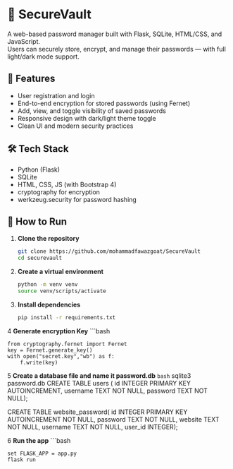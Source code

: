 # 🔐 SecureVault

A web-based password manager built with Flask, SQLite, HTML/CSS, and JavaScript.  
Users can securely store, encrypt, and manage their passwords — with full light/dark mode support.

## 🌟 Features
- User registration and login
- End-to-end encryption for stored passwords (using Fernet)
- Add, view, and toggle visibility of saved passwords
- Responsive design with dark/light theme toggle
- Clean UI and modern security practices

## 🛠 Tech Stack
- Python (Flask)
- SQLite
- HTML, CSS, JS (with Bootstrap 4)
- cryptography for encryption
- werkzeug.security for password hashing

## 🚀 How to Run
1. **Clone the repository**
   ```bash
   git clone https://github.com/mohammadfawazgoat/SecureVault
   cd securevault
2. **Create a virtual environment**
    ```bash
    python -m venv venv
    source venv/scripts/activate
3. **Install dependencies**
    ```bash
    pip install -r requirements.txt
4 **Generate encryption Key**
    ```bash
    
    from cryptography.fernet import Fernet
    key = Fernet.generate_key()
    with open("secret.key","wb") as f:
        f.write(key)

5 **Create a database file and name it password.db**
   ```bash```
   sqlite3 password.db
   CREATE TABLE users (
   id INTEGER PRIMARY KEY AUTOINCREMENT,
   username TEXT NOT NULL,
   password TEXT NOT NULL);

   CREATE TABLE website_password(
   id INTEGER PRIMARY KEY AUTOINCREMENT NOT NULL,
   password TEXT NOT NULL,
   website TEXT NOT NULL,
   username TEXT NOT NULL, user_id INTEGER);



 6 **Run the app**
    ```bash
    
    set FLASK_APP = app.py
    flask run    
